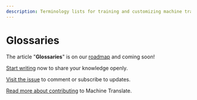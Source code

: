 ```yaml
---
description: Terminology lists for training and customizing machine translation
---
```


# Glossaries

The article "**Glossaries**" is on our [roadmap](https://github.com/machinetranslate/machinetranslate.org/blob/master/ROADMAP.md) and coming soon!


[Start writing](https://github.com/machinetranslate/machinetranslate.org/edit/master/customization/glossaries.md) now to share your knowledge openly.

[Visit the issue](https://github.com/machinetranslate/machinetranslate.org/issues/84) to comment or subscribe to updates.

[Read more about contributing](https://www.machinetranslate.org/about-machine-translate/contributing) to Machine Translate.

